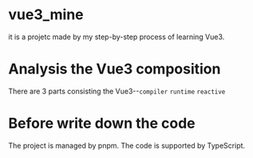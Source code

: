 # vue3_mine
it is a projetc made by my step-by-step process of learning Vue3.

# Analysis the Vue3 composition
There are 3 parts consisting the Vue3--```compiler``` ```runtime``` ```reactive```

# Before write down the code
The project is managed by pnpm.
The code is supported by TypeScript.
